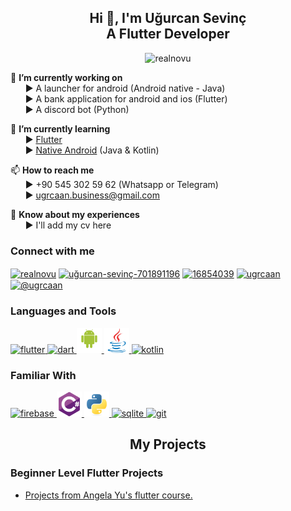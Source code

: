 <h2 align="center">Hi 👋, I'm Uğurcan Sevinç </br> A Flutter Developer </h2>

<p align="center">
  <img src="https://user-images.githubusercontent.com/69902076/132235990-690aeb94-75ed-4f0e-9987-735eb5025b35.gif" alt="realnovu" height="400" width="1000"/>
</p>

🔭 **I’m currently working on**<br/>
   &nbsp;&nbsp;&nbsp;&nbsp;&nbsp;&nbsp;► A launcher for android (Android native - Java)<br/>
   &nbsp;&nbsp;&nbsp;&nbsp;&nbsp;&nbsp;► A bank application for android and ios (Flutter)<br/>
   &nbsp;&nbsp;&nbsp;&nbsp;&nbsp;&nbsp;► A discord bot (Python)<br/>

🌱 **I’m currently learning**<br/>
   &nbsp;&nbsp;&nbsp;&nbsp;&nbsp;&nbsp;► <a href="https://flutter.dev/">Flutter</a><br/>
   &nbsp;&nbsp;&nbsp;&nbsp;&nbsp;&nbsp;► <a href="https://developer.android.com/studio">Native Android</a> (Java & Kotlin)<br/>

📫 **How to reach me**<br/>
   &nbsp;&nbsp;&nbsp;&nbsp;&nbsp;&nbsp;► +90 545 302 59 62 (Whatsapp or Telegram)<br/>
   &nbsp;&nbsp;&nbsp;&nbsp;&nbsp;&nbsp;► ugrcaan.business@gmail.com

📄 **Know about my experiences**<br/>
   &nbsp;&nbsp;&nbsp;&nbsp;&nbsp;&nbsp;► I'll add my cv here

<h3 align="left">Connect with me</h3>
<p align="left">
<a href="https://twitter.com/realnovu" target="blank"><img align="center" src="https://raw.githubusercontent.com/rahuldkjain/github-profile-readme-generator/master/src/images/icons/Social/twitter.svg" alt="realnovu" height="30" width="40" /></a>
<a href="https://linkedin.com/in/uğurcan-sevinç-701891196" target="blank"><img align="center" src="https://raw.githubusercontent.com/rahuldkjain/github-profile-readme-generator/master/src/images/icons/Social/linked-in-alt.svg" alt="uğurcan-sevinç-701891196" height="30" width="40" /></a>
<a href="https://stackoverflow.com/users/16854039" target="blank"><img align="center" src="https://raw.githubusercontent.com/rahuldkjain/github-profile-readme-generator/master/src/images/icons/Social/stack-overflow.svg" alt="16854039" height="30" width="40" /></a>
<a href="https://instagram.com/ugrcaan" target="blank"><img align="center" src="https://raw.githubusercontent.com/rahuldkjain/github-profile-readme-generator/master/src/images/icons/Social/instagram.svg" alt="ugrcaan" height="30" width="40" /></a>
<a href="https://medium.com/@ugrcaan" target="blank"><img align="center" src="https://raw.githubusercontent.com/rahuldkjain/github-profile-readme-generator/master/src/images/icons/Social/medium.svg" alt="@ugrcaan" height="30" width="40" /></a>
</p>


<h3 align="left">Languages and Tools</h3>
<p align="left"> <a href="https://flutter.dev" target="_blank"> <img src="https://www.vectorlogo.zone/logos/flutterio/flutterio-icon.svg" alt="flutter" width="40" height="40"/> </a> <a href="https://dart.dev" target="_blank"> <img src="https://www.vectorlogo.zone/logos/dartlang/dartlang-icon.svg" alt="dart" width="40" height="40"/> </a> <a href="https://developer.android.com" target="_blank"> <img src="https://raw.githubusercontent.com/devicons/devicon/master/icons/android/android-original-wordmark.svg" alt="android" width="40" height="40"/> </a> <a href="https://www.java.com" target="_blank"> <img src="https://raw.githubusercontent.com/devicons/devicon/master/icons/java/java-original.svg" alt="java" width="40" height="40"/> </a> <a href="https://kotlinlang.org" target="_blank"> <img src="https://www.vectorlogo.zone/logos/kotlinlang/kotlinlang-icon.svg" alt="kotlin" width="40" height="40"/> </a> </p>

<h3 align="left">Familiar With</h3>
<p align="left"> <a href="https://firebase.google.com/" target="_blank"> <img src="https://www.vectorlogo.zone/logos/firebase/firebase-icon.svg" alt="firebase" width="40" height="40"/> </a> <a href="https://www.w3schools.com/cs/" target="_blank"> <img src="https://raw.githubusercontent.com/devicons/devicon/master/icons/csharp/csharp-original.svg" alt="csharp" width="40" height="40"/> </a> <a href="https://www.python.org" target="_blank"> <img src="https://raw.githubusercontent.com/devicons/devicon/master/icons/python/python-original.svg" alt="python" width="40" height="40"/> </a> <a href="https://www.sqlite.org/" target="_blank"> <img src="https://www.vectorlogo.zone/logos/sqlite/sqlite-icon.svg" alt="sqlite" width="40" height="40"/> </a> <a href="https://git-scm.com/" target="_blank"> <img src="https://www.vectorlogo.zone/logos/git-scm/git-scm-icon.svg" alt="git" width="40" height="40"/> </a> </p>

<h2 align="center"> My Projects </h2>
<h3> Beginner Level Flutter Projects </h3>
<ul>
  <li><a href="https://github.com/ugurcan-sevinc/ugurcan-sevinc/blob/main/beginner-level-flutter-projects.md"> Projects from Angela Yu's flutter course. </a> </li>
</ul>
